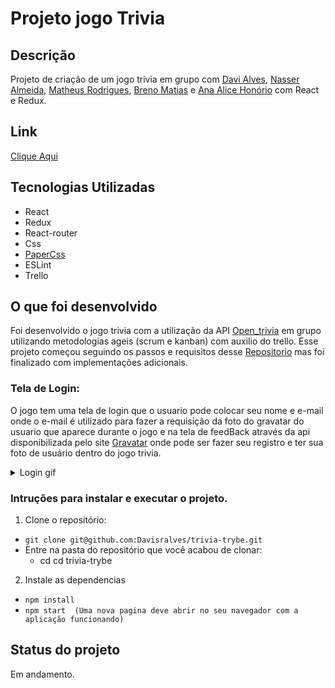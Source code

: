 # Projeto jogo Trivia

## Descrição

Projeto de criação de um jogo trivia em grupo com [Davi Alves](github.com/Davisralves), [Nasser Almeida](https://github.com/nasseralm), [Matheus Rodrigues](https://github.com/matheus-luz), [Breno Matias](https://github.com/brenoMatias) e [Ana Alice Honório](https://github.com/Ana-Alice-Honorio) com React e Redux.

## Link
 [Clique Aqui](https://davisralves.github.io/trivia-trybe/)

## Tecnologias Utilizadas
 * React
 * Redux
 * React-router
 * Css
 * [PaperCss](https://www.getpapercss.com/)
 * ESLint
 * Trello

## O que foi desenvolvido
 Foi desenvolvido o jogo trivia com a utilização da API [Open_trivia](https://opentdb.com/api_config.php) em grupo utilizando metodologias ageis (scrum e kanban) com   auxilio do trello. Esse projeto começou seguindo os passos e requisitos desse [Repositorio](https://github.com/tryber/sd-014-b-project-trivia-react-redux#api-de-trivia) mas foi finalizado com implementações adicionais.
  

### Tela de Login:
 O jogo tem uma tela de login que o usuario pode colocar seu nome e e-mail onde o e-mail é utilizado para fazer a requisição da foto do gravatar do usuario que aparece durante o jogo e na tela de feedBack através da api disponibilizada pelo site [Gravatar](https://br.gravatar.com/) onde pode ser fazer seu registro e ter sua foto de usuário dentro do jogo trivia.
 
 <details>
  <summary>Login gif</summary>
 
    ![/trivia-trybe/public/login.gif]
</details>



### Intruções para instalar e executar o projeto.
1. Clone o repositório:
  * ``` git clone git@github.com:Davisralves/trivia-trybe.git ```
  * Entre na pasta do repositório que você acabou de clonar:
    * cd cd trivia-trybe

2. Instale as dependencias
  * ``` npm install ```
  * ``` npm start  (Uma nova pagina deve abrir no seu navegador com a aplicação funcionando) ```

## Status do projeto
 Em andamento.

